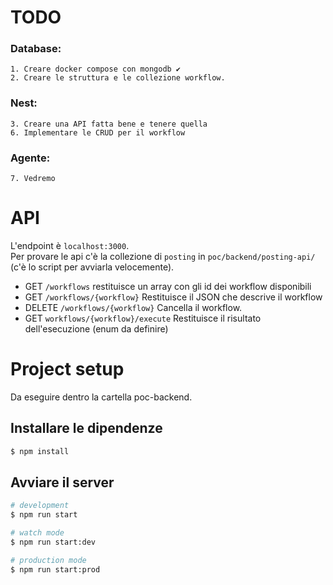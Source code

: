 # TODO
### Database:
    1. Creare docker compose con mongodb ✔
    2. Creare le struttura e le collezione workflow.
### Nest:
    3. Creare una API fatta bene e tenere quella
    6. Implementare le CRUD per il workflow
### Agente:
    7. Vedremo

# API
L'endpoint è `localhost:3000`. \
Per provare le api c'è la collezione di `posting` in `poc/backend/posting-api/` (c'è lo script per avviarla velocemente).

- GET `/workflows` restituisce un array con gli id dei workflow disponibili
- GET `/workflows/{workflow}` Restituisce il JSON che descrive il workflow
- DELETE `/workflows/{workflow}` Cancella il workflow.
- GET `workflows/{workflow}/execute` Restituisce il risultato dell'esecuzione (enum da definire)

# Project setup
Da eseguire dentro la cartella poc-backend.
## Installare le dipendenze

```bash
$ npm install
```

## Avviare il server

```bash
# development
$ npm run start

# watch mode
$ npm run start:dev

# production mode
$ npm run start:prod
```